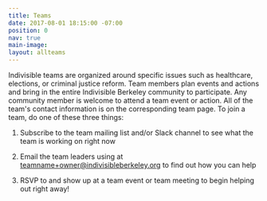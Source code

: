 ```yaml
---
title: Teams
date: 2017-08-01 18:15:00 -07:00
position: 0
nav: true
main-image: 
layout: allteams
---
```


Indivisible teams are organized around specific issues such as healthcare, elections, or criminal justice reform. Team members plan events and actions and bring in the entire Indivisible Berkeley community to participate. Any community member is welcome to attend a team event or action. All of the team's contact information is on the corresponding team page. To join a team, do one of these three things:

1. Subscribe to the team mailing list and/or Slack channel to see what the team is working on right now

2. Email the team leaders using at teamname+owner@indivisibleberkeley.org to find out how you can help

3. RSVP to and show up at a team event or team meeting to begin helping out right away!
